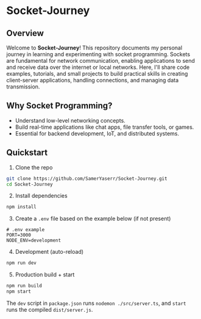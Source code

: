 # Socket-Journey

## Overview

Welcome to **Socket-Journey**! This repository documents my personal journey in learning and experimenting with socket programming. Sockets are fundamental for network communication, enabling applications to send and receive data over the internet or local networks. Here, I'll share code examples, tutorials, and small projects to build practical skills in creating client-server applications, handling connections, and managing data transmission.

## Why Socket Programming?

- Understand low-level networking concepts.
- Build real-time applications like chat apps, file transfer tools, or games.
- Essential for backend development, IoT, and distributed systems.

## Quickstart

1. Clone the repo

```bash
git clone https://github.com/SamerYaserr/Socket-Journey.git
cd Socket-Journey
```

2. Install dependencies

```bash
npm install
```

3. Create a `.env` file based on the example below (if not present)

```
# .env example
PORT=3000
NODE_ENV=development
```

4. Development (auto-reload)

```bash
npm run dev
```

5. Production build + start

```bash
npm run build
npm start
```

The `dev` script in `package.json` runs `nodemon ./src/server.ts`, and `start` runs the compiled `dist/server.js`.
